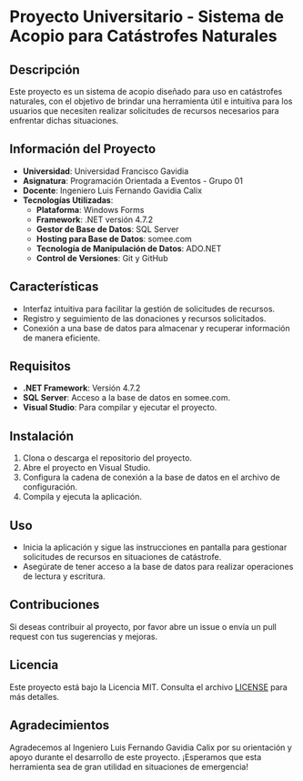 # Proyecto Universitario - Sistema de Acopio para Catástrofes Naturales

## Descripción
Este proyecto es un sistema de acopio diseñado para uso en catástrofes naturales, con el objetivo de brindar una herramienta útil e intuitiva para los usuarios que necesiten realizar solicitudes de recursos necesarios para enfrentar dichas situaciones.

## Información del Proyecto
- **Universidad**: Universidad Francisco Gavidia
- **Asignatura**: Programación Orientada a Eventos - Grupo 01
- **Docente**: Ingeniero Luis Fernando Gavidia Calix
- **Tecnologías Utilizadas**:
  - **Plataforma**: Windows Forms
  - **Framework**: .NET versión 4.7.2
  - **Gestor de Base de Datos**: SQL Server
  - **Hosting para Base de Datos**: somee.com
  - **Tecnología de Manipulación de Datos**: ADO.NET
  - **Control de Versiones**: Git y GitHub

## Características
- Interfaz intuitiva para facilitar la gestión de solicitudes de recursos.
- Registro y seguimiento de las donaciones y recursos solicitados.
- Conexión a una base de datos para almacenar y recuperar información de manera eficiente.

## Requisitos
- **.NET Framework**: Versión 4.7.2
- **SQL Server**: Acceso a la base de datos en somee.com.
- **Visual Studio**: Para compilar y ejecutar el proyecto.

## Instalación
1. Clona o descarga el repositorio del proyecto.
2. Abre el proyecto en Visual Studio.
3. Configura la cadena de conexión a la base de datos en el archivo de configuración.
4. Compila y ejecuta la aplicación.

## Uso
- Inicia la aplicación y sigue las instrucciones en pantalla para gestionar solicitudes de recursos en situaciones de catástrofe.
- Asegúrate de tener acceso a la base de datos para realizar operaciones de lectura y escritura.

## Contribuciones
Si deseas contribuir al proyecto, por favor abre un issue o envía un pull request con tus sugerencias y mejoras.

## Licencia
Este proyecto está bajo la Licencia MIT. Consulta el archivo [LICENSE](LICENSE) para más detalles.

## Agradecimientos
Agradecemos al Ingeniero Luis Fernando Gavidia Calix por su orientación y apoyo durante el desarrollo de este proyecto. ¡Esperamos que esta herramienta sea de gran utilidad en situaciones de emergencia!
